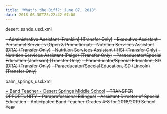 ```yaml
---
title: "What's the Diff?: June 07, 2018"
date: 2018-06-30T23:22:42-07:00
---
```


desert_sands_usd.xml

<del>-    Administrative Assistant (Franklin) (Transfer Only)</del>
<del>-    Executive Assistant - Personnel Services (Open &amp; Promotional) </del>
<del>-    Nutrition Services Assistant (DRA) (Transfer Only)</del>
<del>-    Nutrition Services Assistant (IHS) (Transfer Only)</del>
<del>-    Nutrition Services Assistant (Paige) (Transfer Only)</del>
<del>-    Paraeducator/Special Education (Jackson) (Transfer Only)</del>
<del>-    Paraeducator/Special Education, SD (DRA) (Transfer Only)</del>
<del>-    Paraeducator/Special Education, SD (Lincoln) (Transfer Only)</del>

palm_springs_usd.xml

<ins>+    Band Teacher - Desert Springs Middle School</ins>
<del>-    TRANSFER OPPORTUNITY - Paraprofessional Bilingual</del>
<del>-    Assistant Director of Special Education</del>
<del>-    Anticipated Band Teacher Grades 4-8 for 2018/2019 School Year</del>
